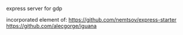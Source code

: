 express server for gdp

incorporated element of:
https://github.com/nemtsov/express-starter
https://github.com/alecgorge/iguana
